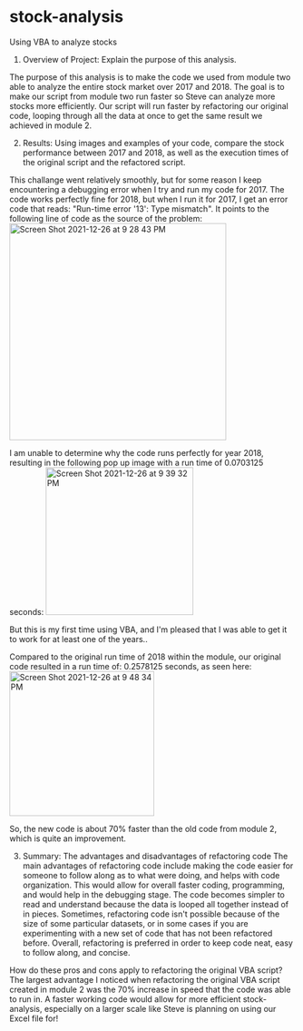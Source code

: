 # stock-analysis

Using VBA to analyze stocks

1. Overview of Project: Explain the purpose of this analysis.

The purpose of this analysis is to make the code we used from module two able to analyze the entire stock market over 2017 and 2018. The goal is to make our script from module two run faster so Steve can analyze more stocks more efficiently. Our script will run faster by refactoring our original code, looping through all the data at once to get the same result we achieved in module 2. 

2. Results: Using images and examples of your code, compare the stock performance between 2017 and 2018, as well as the execution times of the original script and the refactored script.

This challange went relatively smoothly, but for some reason I keep encountering a debugging error when I try and run my code for 2017. The code works perfectly fine for 2018, but when I run it for 2017, I get an error code that reads: "Run-time error '13': Type mismatch". It points to the following line of code as the source of the problem: 
   <img width="382" alt="Screen Shot 2021-12-26 at 9 28 43 PM" src="https://user-images.githubusercontent.com/96043107/147435193-939b2e37-98d6-40b0-9e92-29f84fc63bde.png">
   
I am unable to determine why the code runs perfectly for year 2018, resulting in the following pop up image with a run time of 0.0703125 seconds: 
<img width="260" alt="Screen Shot 2021-12-26 at 9 39 32 PM" src="https://user-images.githubusercontent.com/96043107/147435250-278e0ac6-0fba-4200-95a4-0b7d7b4d2dec.png">




But this is my first time using VBA, and I'm pleased that I was able to get it to work for at least one of the years.. 

Compared to the original run time of 2018 within the module, our original code resulted in a run time of: 0.2578125 seconds, as seen here: <img width="255" alt="Screen Shot 2021-12-26 at 9 48 34 PM" src="https://user-images.githubusercontent.com/96043107/147435531-432d71ea-3f68-4e71-9ac4-d9506899233b.png">




So, the new code is about 70% faster than the old code from module 2, which is quite an improvement. 



3. Summary:
The advantages and disadvantages of refactoring code
The main advantages of refactoring code include making the code easier for someone to follow along as to what were doing, and helps with code organization. This would allow for overall faster coding, programming, and would help in the debugging stage. The code becomes simpler to read and understand because the data is looped all together instead of in pieces. Sometimes, refactoring code isn't possible because of the size of some particular datasets, or in some cases if you are experimenting with a new set of code that has not been refactored before. Overall, refactoring is preferred in order to keep code neat, easy to follow along, and concise. 
  
How do these pros and cons apply to refactoring the original VBA script?
The largest advantage I noticed when refactoring the original VBA script created in module 2 was the 70% increase in speed that the code was able to run in. A faster working code would allow for more efficient stock-analysis, especially on a larger scale like Steve is planning on using our Excel file for!
